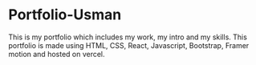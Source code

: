 # Portfolio-Usman
 This is my portfolio which includes my work, my intro and my skills. This portfolio is made using HTML, CSS, React, Javascript, Bootstrap, Framer motion and hosted on vercel.
